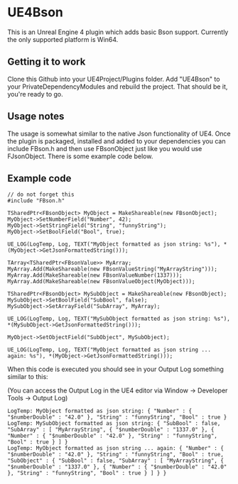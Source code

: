 # UE4Bson
This is an Unreal Engine 4 plugin which adds basic Bson support.
Currently the only supported platform is Win64.

## Getting it to work
Clone this Github into your UE4Project/Plugins folder. Add "UE4Bson" to your PrivateDependencyModules and rebuild the project. That should be it, you're ready to go.

## Usage notes
The usage is somewhat similar to the native Json functionality of UE4. Once the plugin is packaged, installed and added to your dependencies you can include FBson.h and then use FBsonObject just like you would use FJsonObject. There is some example code below.

## Example code
```
// do not forget this
#include "FBson.h"

TSharedPtr<FBsonObject> MyObject = MakeShareable(new FBsonObject);
MyObject->SetNumberField("Number", 42);
MyObject->SetStringField("String", "funnyString");
MyObject->SetBoolField("Bool", true);

UE_LOG(LogTemp, Log, TEXT("MyObject formatted as json string: %s"), *(MyObject->GetJsonFormattedString()));

TArray<TSharedPtr<FBsonValue>> MyArray;
MyArray.Add(MakeShareable(new FBsonValueString("MyArrayString")));
MyArray.Add(MakeShareable(new FBsonValueNumber(1337)));
MyArray.Add(MakeShareable(new FBsonValueObject(MyObject)));

TSharedPtr<FBsonObject> MySubObject = MakeShareable(new FBsonObject);
MySubObject->SetBoolField("SubBool", false);
MySubObject->SetArrayField("SubArray", MyArray);

UE_LOG(LogTemp, Log, TEXT("MySubObject formatted as json string: %s"), *(MySubObject->GetJsonFormattedString()));

MyObject->SetObjectField("SubObject", MySubObject);

UE_LOG(LogTemp, Log, TEXT("MyObject formatted as json string ... again: %s"), *(MyObject->GetJsonFormattedString()));
```

When this code is executed you should see in your Output Log something similar to this:

(You can access the Output Log in the UE4 editor via Window -> Developer Tools -> Output Log)
```
LogTemp: MyObject formatted as json string: { "Number" : { "$numberDouble" : "42.0" }, "String" : "funnyString", "Bool" : true }
LogTemp: MySubObject formatted as json string: { "SubBool" : false, "SubArray" : [ "MyArrayString", { "$numberDouble" : "1337.0" }, { "Number" : { "$numberDouble" : "42.0" }, "String" : "funnyString", "Bool" : true } ] }
LogTemp: MyObject formatted as json string ... again: { "Number" : { "$numberDouble" : "42.0" }, "String" : "funnyString", "Bool" : true, "SubObject" : { "SubBool" : false, "SubArray" : [ "MyArrayString", { "$numberDouble" : "1337.0" }, { "Number" : { "$numberDouble" : "42.0" }, "String" : "funnyString", "Bool" : true } ] } }
```

